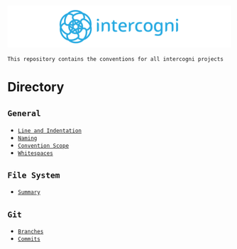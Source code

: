 ![logo](./assets/intercogni_full_logo_blue_on_trans_wide_banner.png)

```
This repository contains the conventions for all intercogni projects
```

# Directory
## `General`
- [`Line and Indentation`](./docs/general/line_and_indentation.md)
- [`Naming`](./docs/general/naming.md)
- [`Convention Scope`](./docs/general/scope.md)
- [`Whitespaces`](./docs/general/whitespaces.md)

## `File System`
- [`Summary`](./docs/filesystem/summary.md)

## `Git`
- [`Branches`](./docs/git/branches.md)
- [`Commits`](./docs/git/commits.md)